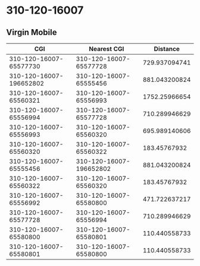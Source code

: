 # 310-120-16007
## Virgin Mobile


| CGI | Nearest CGI | Distance |
|-----|-------------|----------|
| 310-120-16007-65577730 | 310-120-16007-65577728 | 729.937094741 |
| 310-120-16007-196652802 | 310-120-16007-65555456 | 881.043200824 |
| 310-120-16007-65560321 | 310-120-16007-65556993 | 1752.25966654 |
| 310-120-16007-65556994 | 310-120-16007-65577728 | 710.289946629 |
| 310-120-16007-65556993 | 310-120-16007-65560320 | 695.989140606 |
| 310-120-16007-65560320 | 310-120-16007-65560322 | 183.45767932 |
| 310-120-16007-65555456 | 310-120-16007-196652802 | 881.043200824 |
| 310-120-16007-65560322 | 310-120-16007-65560320 | 183.45767932 |
| 310-120-16007-65556992 | 310-120-16007-65580800 | 471.722637217 |
| 310-120-16007-65577728 | 310-120-16007-65556994 | 710.289946629 |
| 310-120-16007-65580800 | 310-120-16007-65580801 | 110.440558733 |
| 310-120-16007-65580801 | 310-120-16007-65580800 | 110.440558733 |
